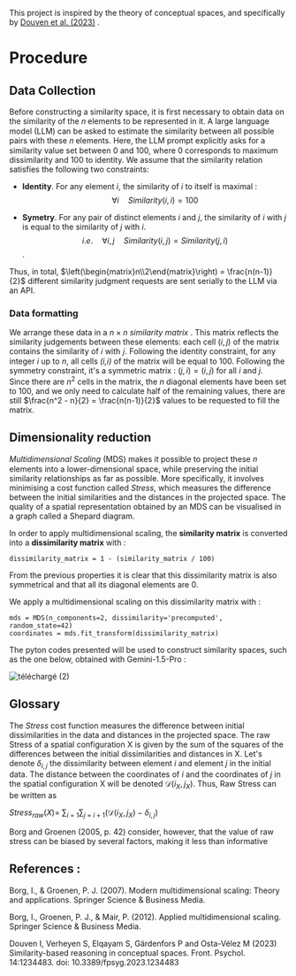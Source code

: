 This project is inspired by the theory of conceptual spaces, and specifically by [Douven et al. (2023)](https://doi.org/10.3389/fpsyg.2023.1234483) .

# Procedure

## Data Collection
Before constructing a similarity space, it is first necessary to obtain data on the similarity of the 𝑛 elements to be represented in it. A large language model (LLM) can be asked to estimate the similarity between all possible pairs with these 𝑛 elements.
Here, the LLM prompt explicitly asks for a similarity value set between 0 and 100, where 0 corresponds to maximum dissimilarity and 100 to identity. We assume that the similarity relation satisfies the following two constraints:
   * **Identity**. For any element _i_, the similarity of _i_ to itself is maximal :
    $$∀i \quad Similarity(i,i)=100 $$
    
   * **Symetry**. For any pair of distinct elements _i_ and _j_, the similarity of _i_ with _j_ is equal to the similarity of _j_ with _i_.
     $$i.e. \quad ∀i,j \quad Similarity(i,j) = Similarity(j,i)$$.

Thus, in total, $`\left(\begin{matrix}n\\2\end{matrix}\right) = \frac{n(n-1)}{2}`$ different similarity judgment requests are sent serially to the LLM via an API. 

### Data formatting
We arrange these data in a $n \times n$ _similarity matrix_ . This matrix reflects the similarity judgements between these elements: each cell $`(i,j)`$ of the matrix contains the similarity of 𝑖 with 𝑗.
Following the identity constraint, for any integer _i_ up to _n_, all cells _(i,i)_ of the matrix will be equal to 100. 
Following the symmetry constraint, it's a symmetric matrix : $`(j,i)=(i,j)`$ for all _i_ and _j_.
<br>
Since there are $`n^2`$ cells in the matrix, the _n_ diagonal elements have been set to 100, and we only need to calculate half of the remaining values, there are still $`\frac{n^2 - n}{2} = \frac{n(n-1)}{2}`$ values to be requested to fill the matrix.

  
## Dimensionality reduction
_Multidimensional Scaling_ (MDS)  makes it possible to project these 𝑛 elements into a lower-dimensional space, while preserving the initial similarity relationships as far as possible. More specifically, it involves minimising a cost function called _Stress_, which measures the difference between the initial similarities and the distances in the projected space. The quality of a spatial representation obtained by an MDS can be visualised in a graph called a Shepard diagram.

In order to apply multidimensional scaling, the **similarity matrix** is converted into a **dissimilarity matrix** with :
```
dissimilarity_matrix = 1 - (similarity_matrix / 100)
```

From the previous properties it is clear that this dissimilarity matrix is also symmetrical and that all its diagonal elements are 0.

We apply a multidimensional scaling on this dissimilarity matrix with :
```
mds = MDS(n_components=2, dissimilarity='precomputed', random_state=42)
coordinates = mds.fit_transform(dissimilarity_matrix)
```




The pyton codes presented will be used to construct similarity spaces, such as the one below, obtained with Gemini-1.5-Pro :

![téléchargé (2)](https://github.com/user-attachments/assets/124be0d5-a801-4168-9a24-3f63d0158592)


## Glossary

The _Stress_ cost function measures the difference between initial dissimilarities in the data and distances in the projected space. The raw Stress of a spatial configuration X is given by the sum of the squares of the differences between the initial dissimilarities and distances in X. 
Let's denote $`\delta_{i,j}`$ the dissimilarity between element $`i`$ and element $`j`$ in the initial data. 
The distance between the coordinates of $`i`$ and the coordinates of $`j`$ in the spatial configuration X will be denoted $`\mathcal{D}\left(i_X,j_X\right)`$. Thus, Raw Stress can be written as

$`{Stress}_{raw}\left(X\right)=\ \sum_{i\ =\ 1}\sum_{j\ =\ i+1}\left(\mathcal{D}\left(i_X,j_X\right)-\delta_{i,j}\right)`$

Borg and Groenen (2005, p. 42) consider, however, that the value of raw stress can be biased by several factors, making it less than informative

## References :

Borg, I., & Groenen, P. J. (2007). Modern multidimensional scaling: Theory and applications. Springer Science & Business Media.

Borg, I., Groenen, P. J., & Mair, P. (2012). Applied multidimensional scaling. Springer Science & Business Media.

Douven I, Verheyen S, Elqayam S, Gärdenfors P and Osta-Vélez M (2023) Similarity-based reasoning in conceptual spaces. Front. Psychol. 14:1234483. doi: 10.3389/fpsyg.2023.1234483

